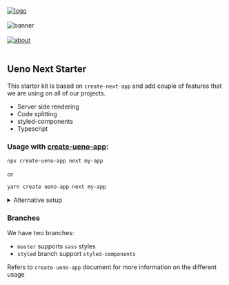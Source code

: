 [![logo](https://user-images.githubusercontent.com/937328/52721449-9b1b2b80-2fa1-11e9-8f10-84dd86eb652b.png)](https://ueno.co/?utm_source=github&utm_campaign=ueno-next-starter)
<br /><br />
![banner](https://user-images.githubusercontent.com/937328/53875813-52cdb700-3ffd-11e9-8585-665eb28707a6.png)
<br /><br />
[![about](https://user-images.githubusercontent.com/937328/51540139-999c8e80-1e4d-11e9-866d-284657a34744.png)](https://ueno.co/contact/?utm_source=github&utm_campaign=ueno-next-starter)
<br /><br />

## Ueno Next Starter

This starter kit is based on `create-next-app` and add couple of features that we are using on all of our projects.

- Server side rendering
- Code splitting
- styled-components
- Typescript

### Usage with [create-ueno-app](https://github.com/ueno-llc/create-ueno-app):

```bash
npx create-ueno-app next my-app
```

or

```bash
yarn create ueno-app next my-app
```

<details>
  <summary>Alternative setup</summary>

You can also cloning this repository but you will have to change and add few files manually.

```bash
git clone "https://github.com/ueno-llc/ueno-next-starter#master" my-app
```

You gonna have:

- Change `src/components/link/Link.tsx` with [Link.tsx](https://github.com/ueno-llc/create-ueno-app/blob/master/overwrites/next/Link.tsx)
- Add `src/utils/config.ts` with [config.ts](https://github.com/ueno-llc/create-ueno-app/blob/master/overwrites/next/config.ts)
</details>

### Branches

We have two branches:

- `master` supports `sass` styles
- `styled` branch support `styled-components`

Refers to `create-ueno-app` document for more information on the different usage
